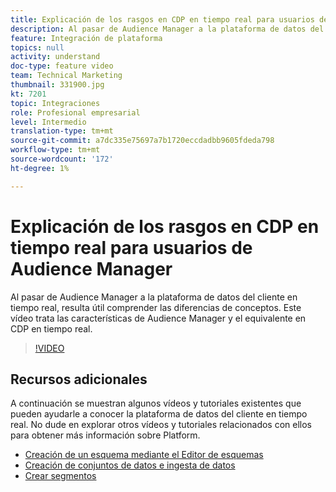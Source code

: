 ```yaml
---
title: Explicación de los rasgos en CDP en tiempo real para usuarios de Audience Manager
description: Al pasar de Audience Manager a la plataforma de datos del cliente en tiempo real, resulta útil comprender las diferencias de conceptos. Este vídeo trata las características de Audience Manager y el equivalente en CDP en tiempo real.
feature: Integración de plataforma
topics: null
activity: understand
doc-type: feature video
team: Technical Marketing
thumbnail: 331900.jpg
kt: 7201
topic: Integraciones
role: Profesional empresarial
level: Intermedio
translation-type: tm+mt
source-git-commit: a7dc335e75697a7b1720eccdadbb9605fdeda798
workflow-type: tm+mt
source-wordcount: '172'
ht-degree: 1%

---
```



# Explicación de los rasgos en CDP en tiempo real para usuarios de Audience Manager

Al pasar de Audience Manager a la plataforma de datos del cliente en tiempo real, resulta útil comprender las diferencias de conceptos. Este vídeo trata las características de Audience Manager y el equivalente en CDP en tiempo real.

>[!VIDEO](https://video.tv.adobe.com/v/331900/?quality=12&learn=on)

## Recursos adicionales

A continuación se muestran algunos vídeos y tutoriales existentes que pueden ayudarle a conocer la plataforma de datos del cliente en tiempo real. No dude en explorar otros vídeos y tutoriales relacionados con ellos para obtener más información sobre Platform.

* [Creación de un esquema mediante el Editor de esquemas](https://experienceleague.adobe.com/docs/experience-platform/xdm/tutorials/create-schema-ui.html?lang=en#getting-started)
* [Creación de conjuntos de datos e ingesta de datos](https://experienceleague.adobe.com/docs/platform-learn/tutorials/data-ingestion/create-datasets-and-ingest-data.html?lang=en#data-ingestion)
* [Crear segmentos](https://experienceleague.adobe.com/docs/platform-learn/tutorials/segments/create-segments.html?lang=en#segments)
